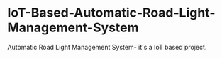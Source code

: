 # IoT-Based-Automatic-Road-Light-Management-System
Automatic Road Light Management System- it's a  IoT based project.
